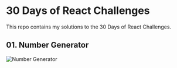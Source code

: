 # 30 Days of React Challenges


This repo contains my solutions to the 30 Days of React Challenges. 

## 01. Number Generator

![Number Generator](https://i.imgur.com/V5s22Oa.png)

